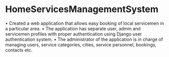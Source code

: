 # HomeServicesManagementSystem
• Created a web application that allows easy booking of local servicemen in a particular area.
• The application has separate user, admin and servicemen profiles with proper authentication using Django user authentication system.
• The administrator of the application is in charge of managing users, service categories, cities, service personnel, bookings, contacts etc.
